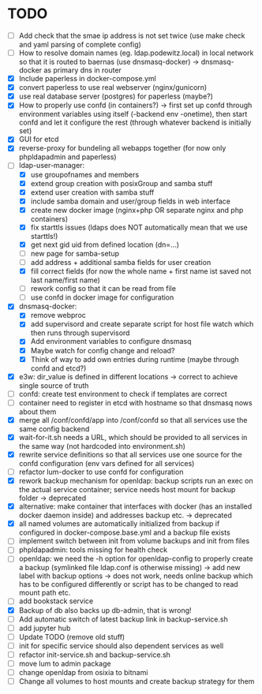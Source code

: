 # TODO

* [ ] Add check that the smae ip address is not set twice (use make check and yaml parsing of complete config)
* [ ] How to resolve domain names (eg. ldap.podewitz.local) in local network so that it is routed to baernas (use dnsmasq-docker) -> dnsmasq-docker as primary dns in router
* [X] Include paperless in docker-compose.yml
* [X] convert paperless to use real webserver (nginx/gunicorn)
* [X] use real database server (postgres) for paperless (maybe?)
* [X] How to properly use confd (in containers?) -> first set up confd through environment variables using itself (-backend env -onetime), then start confd and let it configure the rest (through whatever backend is initially set)
* [X] GUI for etcd
* [X] reverse-proxy for bundeling all webapps together (for now only phpldapadmin and paperless)
* [ ] ldap-user-manager:
    - [X] use groupofnames and members
    - [X] extend group creation with posixGroup and samba stuff
    - [X] extend user creation with samba stuff
    - [X] include samba domain and user/group fields in web interface
    - [X] create new docker image (nginx+php OR separate nginx and php containers)
    - [X] fix starttls issues (ldaps does NOT automatically mean that we use starttls!)
    - [X] get next gid uid from defined location (dn=...)
    - [ ] new page for samba-setup
    - [ ] add address + additional samba fields for user creation
    - [X] fill correct fields (for now the whole name + first name ist saved not last name/first name)
    - [ ] rework config so that it can be read from file
    - [ ] use confd in docker image for configuration
* [X] dnsmasq-docker:
    - [X] remove webproc
    - [X] add supervisord and create separate script for host file watch which then runs through supervisord
    - [X] Add environment variables to configure dnsmasq
    - [X] Maybe watch for config change and reload?
    - [X] Think of way to add own entries during runtime (maybe through confd and etcd?)
* [X] e3w: dir_value is defined in different locations -> correct to achieve single source of truth
* [ ] confd: create test environment to check if templates are correct
* [ ] container need to register in etcd with hostname so that dnsmasq nows about them
* [X] merge all /conf/confd/app into /conf/confd so that all services use the same config backend
* [X] wait-for-it.sh needs a URL, which should be provided to all services in the same way (not hardcoded into environment.sh)
* [X] rewrite service definitions so that all services use one source for the confd configuration (env vars defined for all services)
* [ ] refactor lum-docker to use confd for configuration
* [X] rework backup mechanism for openldap: backup scripts run an exec on the actual service container; service needs host mount for backup folder -> deprecated
* [X] alternative: make container that interfaces with docker (has an installed docker daemon inside) and addresses backup etc. -> deprecated
* [X] all named volumes are automatically initialized from backup if configured in docker-compose.base.yml and a backup file exists
* [ ] implement switch between init from volume backups and init from files
* [ ] phpldapadmin: tools missing for health check
* [ ] openldap: we need the -h option for openldap-config to properly create a backup (symlinked file ldap.conf is otherwise missing) -> add new label with backup options -> does not work, needs online backup which has to be configured differently or script has to be changed to read mount path etc.
* [ ] add bookstack service
* [X] Backup of db also backs up db-admin, that is wrong!
* [ ] Add automatic switch of latest backup link in backup-service.sh
* [ ] add jupyter hub
* [ ] Update TODO (remove old stuff)
* [ ] init for specific service should also dependent services as well
* [ ] refactor init-service.sh and backup-service.sh
* [ ] move lum to admin package
* [ ] change openldap from osixia to bitnami
* [ ] Change all volumes to host mounts and create backup strategy for them
